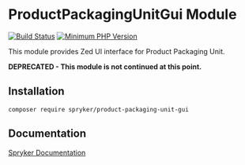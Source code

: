 # ProductPackagingUnitGui Module
[![Build Status](https://travis-ci.org/spryker/product-packaging-unit-gui.svg)](https://travis-ci.org/spryker/product-packaging-unit-gui)
[![Minimum PHP Version](https://img.shields.io/badge/php-%3E%3D%207.3-8892BF.svg)](https://php.net/)

This module provides Zed UI interface for Product Packaging Unit.

**DEPRECATED - This module is not continued at this point.**

## Installation

```
composer require spryker/product-packaging-unit-gui
```

## Documentation

[Spryker Documentation](https://academy.spryker.com/developing_with_spryker/module_guide/modules.html)
